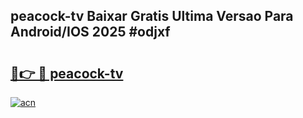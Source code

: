 ## peacock-tv Baixar Gratis Ultima Versao Para Android/IOS 2025 #odjxf

# <h2><a href="https://ainizakaria.my?title=peacock-tv&ref=20M">🔗👉 🔴 peacock-tv</a></h2>

[![acn](https://github.com/user-attachments/assets/0f9c940e-d8b0-45ae-aac7-cd30a18b3e1c)](https://ainizakaria.my?title=peacock-tv&ref=20M)

